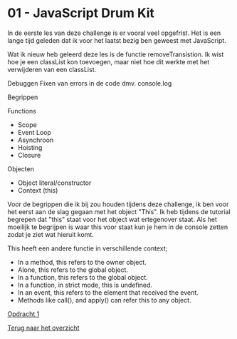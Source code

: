 # 01 - JavaScript Drum Kit 

In de eerste les van deze challenge is er vooral veel opgefrist. Het is een lange tijd geleden dat ik voor het laatst bezig ben geweest met JavaScript. 

Wat ik nieuw heb geleerd deze les is de functie removeTransistion. Ik wist hoe je een classList kon toevoegen, maar niet hoe dit werkte met het verwijderen van een classList. 

Debuggen
Fixen van errors in de code dmv. console.log



Begrippen

Functions
-	Scope
-	Event Loop
-	Asynchroon
-	Hoisting
-	Closure

Objecten
-	Object literal/constructor
-	Context (this)

Voor de begrippen die ik bij zou houden tijdens deze challenge, ik ben voor het eerst aan de slag gegaan met het object "This". Ik heb tijdens de tutorial begrepen dat "this" staat voor het object wat ertegenover staat. Als het moeilijk te begrijpen is waar this voor staat kun je hem in de console zetten zodat je ziet wat hieruit komt. 

This heeft een andere functie in verschillende context; 
- In a method, this refers to the owner object.
- Alone, this refers to the global object.
- In a function, this refers to the global object.
- In a function, in strict mode, this is undefined.
- In an event, this refers to the element that received the event.
- Methods like call(), and apply() can refer this to any object.


[Opdracht 1](https://zeijls.github.io/SRPWesBos/01/index-START.html/) <br>

[Terug naar het overzicht](https://zeijls.github.io/SRPWesBos/)


